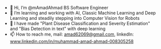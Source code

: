 - 👋 Hi, I’m @mAmadAhmad BS Software Engineer
- 👀 I’m learning and working with AI, Classic Machine Learning and Deep Learning and steadily stepping into Computer Vision for Robots
- 🌱 I have made "Plant Disease Classification and Severity Estimation" and "Bias Detection in text" with deep learning
- 📫 How to reach me, mail: amad62069@gmail.com, linkedIn: www.linkedin.com/in/muhammad-amad-ahmad-008305258

<!---
mAmadAhmad/mAmadAhmad is a ✨ special ✨ repository because its `README.md` (this file) appears on your GitHub profile.
You can click the Preview link to take a look at your changes.
--->
